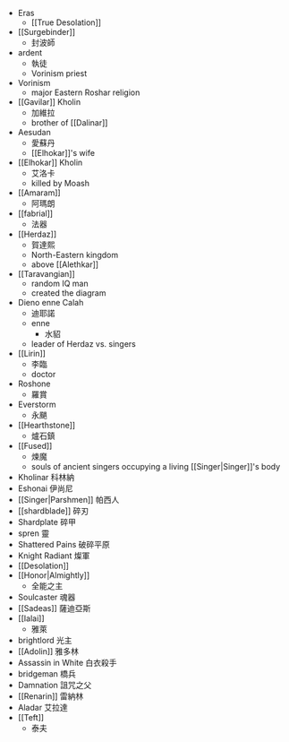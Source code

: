 - Eras
	- [[True Desolation]]
- [[Surgebinder]]
	- 封波師
- ardent
	- 執徒
	- Vorinism priest
- Vorinism
	- major Eastern Roshar religion
- [[Gavilar]] Kholin
	- 加維拉
	- brother of [[Dalinar]]
- Aesudan
	- 愛蘇丹
	- [[Elhokar]]'s wife
- [[Elhokar]] Kholin
	- 艾洛卡
	- killed by Moash
- [[Amaram]]
	- 阿瑪朗
- [[fabrial]]
	- 法器
- [[Herdaz]]
	- 賀達熙
	- North-Eastern kingdom
	- above [[Alethkar]]
- [[Taravangian]]
	- random IQ man
	- created the diagram
- Dieno enne Calah 
	- 迪耶諾
	- enne
		- 水貂
	- leader of Herdaz vs. singers
- [[Lirin]]
	- 李臨
	- doctor
- Roshone
	- 羅賞
- Everstorm
	- 永颶
- [[Hearthstone]]
	- 爐石鎮
- [[Fused]]
	- 煉魔
	- souls of ancient singers occupying a living [[Singer|Singer]]'s body
- Kholinar 科林納
- Eshonai 伊尚尼
- [[Singer|Parshmen]] 帕西人
- [[shardblade]] 碎刃
- Shardplate 碎甲
- spren 靈
- Shattered Pains 破碎平原
- Knight Radiant 燦軍
- [[Desolation]]
- [[Honor|Almightly]]
	- 全能之主
- Soulcaster 魂器
- [[Sadeas]] 薩迪亞斯
- [[Ialai]]
	- 雅萊
- brightlord 光主
- [[Adolin]] 雅多林
- Assassin in White 白衣殺手
- bridgeman 橋兵
- Damnation 詛咒之父
- [[Renarin]] 雷納林
- Aladar 艾拉達
- [[Teft]]
	- 泰夫